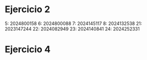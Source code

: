 # Ejercicio 2
5: 2024800158
6: 2024800088
7: 2024145117 
8: 2024132538
21: 2023147244
22: 2024082949
23: 2024140841
24: 2024252331
# Ejercicio 4
